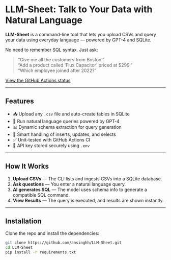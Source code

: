 # LLM-Sheet: Talk to Your Data with Natural Language

**LLM-Sheet** is a command-line tool that lets you upload CSVs and query your data using everyday language — powered by GPT-4 and SQLite.

No need to remember SQL syntax. Just ask:

> “Give me all the customers from Boston.”  
> “Add a product called ‘Flux Capacitor’ priced at $299.”  
> “Which employee joined after 2022?”

[View the GitHub Actions status](#)

---

## Features

- 📥 Upload any `.csv` file and auto-create tables in SQLite
- 💬 Run natural language queries powered by GPT-4
- 📊 Dynamic schema extraction for query generation
- 🧠 Smart handling of inserts, updates, and selects
- ✅ Unit-tested with GitHub Actions CI
- 🔐 API key stored securely using `.env`

---

## How It Works

1. **Upload CSVs** — The CLI lists and ingests CSVs into a SQLite database.
2. **Ask questions** — You enter a natural language query.
3. **AI generates SQL** — The model uses schema info to generate a compatible SQL command.
4. **View Results** — The query is executed, and results are shown instantly.

---

## Installation

Clone the repo and install the dependencies:

```bash
git clone https://github.com/ansinghh/LLM-Sheet.git
cd LLM-Sheet
pip install -r requirements.txt
